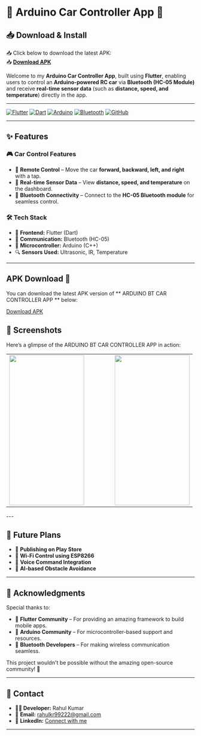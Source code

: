 # 🚗 Arduino Car Controller App 🚀

## 📥 Download & Install
📥 Click below to download the latest APK:  
📥 **[Download APK](https://github.com/2003Rk/Arduino-Bt-App/releases/download/v1.0.0/app-release.apk)**

Welcome to my **Arduino Car Controller App**, built using **Flutter**, enabling users to control an **Arduino-powered RC car** via **Bluetooth (HC-05 Module)** and receive **real-time sensor data** (such as **distance, speed, and temperature**) directly in the app.

---

[![Flutter](https://img.shields.io/badge/Flutter-v2.10.5-blue?logo=flutter)](https://flutter.dev)
[![Dart](https://img.shields.io/badge/Dart-v2.18-blue?logo=dart)](https://dart.dev/)
[![Arduino](https://img.shields.io/badge/Arduino-HC--05-green?logo=arduino)](https://www.arduino.cc/)
[![Bluetooth](https://img.shields.io/badge/Bluetooth-Control-blue?logo=bluetooth)](https://www.bluetooth.com/)
[![GitHub](https://img.shields.io/github/stars/2003Rk/ArduinoCarController?style=social)](https://github.com/2003Rk/ArduinoCarController)

---

## ✨ Features

### 🎮 Car Control Features
- 🔹 **Remote Control** – Move the car **forward, backward, left, and right** with a tap.
- 🔹 **Real-time Sensor Data** – View **distance, speed, and temperature** on the dashboard.
- 🔹 **Bluetooth Connectivity** – Connect to the **HC-05 Bluetooth module** for seamless control.


### 🛠️ Tech Stack
- 🎯 **Frontend:** Flutter (Dart)
- 🔗 **Communication:** Bluetooth (HC-05)
- 🔧 **Microcontroller:** Arduino (C++)
- 🔍 **Sensors Used:** Ultrasonic, IR, Temperature

---
## APK Download 📲

You can download the latest APK version of ** ARDUINO BT CAR CONTROLLER APP ** below:

[Download APK](https://github.com/2003Rk/Arduino-Bt-App/releases/download/v1.0.0/app-release.apk)

## 📸 Screenshots

Here’s a glimpse of the ARDUINO BT CAR CONTROLLER APP in action:

<table align="center">
  <tr>
    <td><img src="https://drive.google.com/uc?id=1zgOMm5AnRZyWd1VAwbwEbRjgWo_Js-OB" width="200" height="400"/></td>
    <td width="50"></td> <!-- This adds spacing -->
    <td><img src="https://drive.google.com/uc?id=1urFmGac9VzzVW49t28IzJWqHXh9DLke-" width="200" height="400"/></td>
  
  </tr>
</table>
---

## 🚀 Future Plans
- 📲 **Publishing on Play Store**
- 📡 **Wi-Fi Control using ESP8266**
- 📌 **Voice Command Integration**
- 🤖 **AI-based Obstacle Avoidance**

---

## 🙌 Acknowledgments  

Special thanks to:  

- 🚀 **Flutter Community** – For providing an amazing framework to build mobile apps.  
- 🔬 **Arduino Community** – For microcontroller-based support and resources.  
- 🔵 **Bluetooth Developers** – For making wireless communication seamless.  

This project wouldn't be possible without the amazing open-source community! 🚀  

---

## 📧 Contact

- **👨‍💻 Developer:** Rahul Kumar  
- 📩 **Email:** [rahulkr99222@gmail.com](mailto:rahulkr99222@gmail.com)  
- 💼 **LinkedIn:** [Connect with me](https://www.linkedin.com/in/rahul-kr2000)  

---


